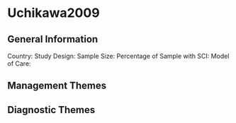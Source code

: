 # Uchikawa2009

## General Information
Country: 
Study Design: 
Sample Size: 
Percentage of Sample with SCI:
Model of Care: 

## Management Themes


## Diagnostic Themes
